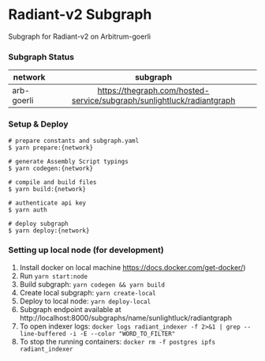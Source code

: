 # Radiant-v2 Subgraph

Subgraph for Radiant-v2 on Arbitrum-goerli

### Subgraph Status

| network     | subgraph |
| ----------  | :------: | 
| arb-goerli  | https://thegraph.com/hosted-service/subgraph/sunlightluck/radiantgraph |  



### Setup & Deploy

````
# prepare constants and subgraph.yaml
$ yarn prepare:{network}

# generate Assembly Script typings
$ yarn codegen:{network}

# compile and build files
$ yarn build:{network}

# authenticate api key
$ yarn auth

# deploy subgraph
$ yarn deploy:{network}
````

### Setting up local node (for development)
1. Install docker on local machine https://docs.docker.com/get-docker/)
2. Run `yarn start:node` 
3. Build subgraph: `yarn codegen && yarn build`
4. Create local subgraph: `yarn create-local`
5. Deploy to local node: `yarn deploy-local`
6. Subgraph endpoint available at http://localhost:8000/subgraphs/name/sunlightluck/radiantgraph
7. To open indexer logs: `docker logs radiant_indexer -f 2>&1 | grep --line-buffered -i -E --color "WORD_TO_FILTER"`
8. To stop the running containers: `docker rm -f postgres ipfs radiant_indexer`
